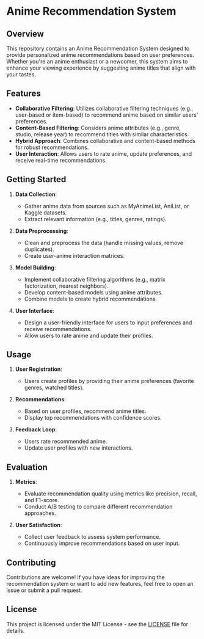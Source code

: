 # Anime Recommendation System

## Overview
This repository contains an Anime Recommendation System designed to provide personalized anime recommendations based on user preferences. Whether you're an anime enthusiast or a newcomer, this system aims to enhance your viewing experience by suggesting anime titles that align with your tastes.

## Features
- **Collaborative Filtering**: Utilizes collaborative filtering techniques (e.g., user-based or item-based) to recommend anime based on similar users' preferences.
- **Content-Based Filtering**: Considers anime attributes (e.g., genre, studio, release year) to recommend titles with similar characteristics.
- **Hybrid Approach**: Combines collaborative and content-based methods for robust recommendations.
- **User Interaction**: Allows users to rate anime, update preferences, and receive real-time recommendations.

## Getting Started
1. **Data Collection**:
   - Gather anime data from sources such as MyAnimeList, AniList, or Kaggle datasets.
   - Extract relevant information (e.g., titles, genres, ratings).

2. **Data Preprocessing**:
   - Clean and preprocess the data (handle missing values, remove duplicates).
   - Create user-anime interaction matrices.

3. **Model Building**:
   - Implement collaborative filtering algorithms (e.g., matrix factorization, nearest neighbors).
   - Develop content-based models using anime attributes.
   - Combine models to create hybrid recommendations.

4. **User Interface**:
   - Design a user-friendly interface for users to input preferences and receive recommendations.
   - Allow users to rate anime and update their profiles.

## Usage
1. **User Registration**:
   - Users create profiles by providing their anime preferences (favorite genres, watched titles).

2. **Recommendations**:
   - Based on user profiles, recommend anime titles.
   - Display top recommendations with confidence scores.

3. **Feedback Loop**:
   - Users rate recommended anime.
   - Update user profiles with new interactions.

## Evaluation
1. **Metrics**:
   - Evaluate recommendation quality using metrics like precision, recall, and F1-score.
   - Conduct A/B testing to compare different recommendation approaches.

2. **User Satisfaction**:
   - Collect user feedback to assess system performance.
   - Continuously improve recommendations based on user input.

## Contributing
Contributions are welcome! If you have ideas for improving the recommendation system or want to add new features, feel free to open an issue or submit a pull request.

## License
This project is licensed under the MIT License - see the [LICENSE](LICENSE) file for details.


